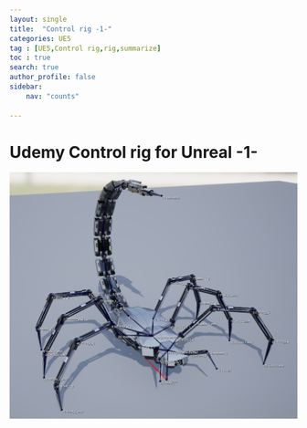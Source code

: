 ```yaml
---
layout: single
title:  "Control rig -1-"
categories: UE5
tag : [UE5,Control rig,rig,summarize]
toc : true
search: true
author_profile: false
sidebar:
    nav: "counts"

---
```




# Udemy Control rig for Unreal -1-

![image-20240708232857881](/images/2024-07-08-control_rig/image-20240708232857881.png)

